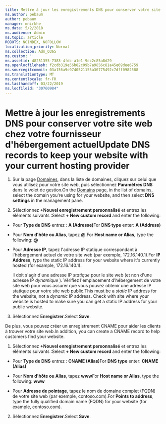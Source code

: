 ```yaml
---
title: Mettre à jour les enregistrements DNS pour conserver votre site web chez votre fournisseur d'hébergement actuel
ms.author: pebaum
author: pebaum
manager: mnirkhe
ms.date: 5/2/2018
ms.audience: Admin
ms.topic: article
ROBOTS: NOINDEX, NOFOLLOW
localization_priority: Normal
ms.collection: Adm_O365
ms.custom: ''
ms.assetid: 48251355-7383-4fdc-a1e1-9dc2c85a8d29
ms.openlocfilehash: f2cdb319e56b82c09b7a9856c81a45e69dee6759
ms.sourcegitcommit: 03a156a9c9740521155a30775492c7dff0982588
ms.translationtype: MT
ms.contentlocale: fr-FR
ms.lasthandoff: 03/22/2019
ms.locfileid: "30760984"
---
```

# <a name="update-dns-records-to-keep-your-website-with-your-current-hosting-provider"></a><span data-ttu-id="595f5-102">Mettre à jour les enregistrements DNS pour conserver votre site web chez votre fournisseur d'hébergement actuel</span><span class="sxs-lookup"><span data-stu-id="595f5-102">Update DNS records to keep your website with your current hosting provider</span></span>

1. <span data-ttu-id="595f5-103">Sur la page [Domaines](https://portal.office.com/adminportal/home#/Domains), dans la liste de domaines, cliquez sur celui que vous utilisez pour votre site web, puis sélectionnez **Paramètres DNS** dans le volet de gestion.</span><span class="sxs-lookup"><span data-stu-id="595f5-103">On the [Domains](https://portal.office.com/adminportal/home#/Domains) page, in the list of domains, select the domain you're using for your website, and then select **DNS settings** in the management pane.</span></span> 
    
2. <span data-ttu-id="595f5-104">Sélectionnez **+Nouvel enregistrement personnalisé** et entrez les éléments suivants :</span><span class="sxs-lookup"><span data-stu-id="595f5-104">Select **+ New custom record** and enter the following:</span></span> 
    
  - <span data-ttu-id="595f5-105">Pour **Type de DNS** entrez : **A (Adresse)**</span><span class="sxs-lookup"><span data-stu-id="595f5-105">For **DNS type** enter: **A (Address)**</span></span>
    
  - <span data-ttu-id="595f5-106">Pour **Nom d'hôte ou Alias**, tapez **@**.</span><span class="sxs-lookup"><span data-stu-id="595f5-106">For **Host name or Alias**, type the following: **@**</span></span>
    
  - <span data-ttu-id="595f5-107">Pour **Adresse IP**, tapez l'adresse IP statique correspondant à l'hébergement actuel de votre site web (par exemple, 172.16.140.1).</span><span class="sxs-lookup"><span data-stu-id="595f5-107">For **IP Address**, type the static IP address for your website where it's currently hosted (for example, 172.16.140.1).</span></span> 
    
    <span data-ttu-id="595f5-p101">Il doit s'agir d'une adresse IP  *statique*  pour le site web (et non d'une adresse IP  *dynamique*  ). Vérifiez l'emplacement d'hébergement de votre site web pour vous assurer que vous pouvez obtenir une adresse IP statique pour votre site web public.</span><span class="sxs-lookup"><span data-stu-id="595f5-p101">This must be a  *static*  IP address for the website, not a  *dynamic*  IP address. Check with site where your website is hosted to make sure you can get a static IP address for your public website.</span></span> 
    
3. <span data-ttu-id="595f5-110">Sélectionnez **Enregistrer**.</span><span class="sxs-lookup"><span data-stu-id="595f5-110">Select **Save**.</span></span> 
    
<span data-ttu-id="595f5-111">De plus, vous pouvez créer un enregistrement CNAME pour aider les clients à trouver votre site web.</span><span class="sxs-lookup"><span data-stu-id="595f5-111">In addition, you can create a CNAME record to help customers find your website.</span></span>
  
1. <span data-ttu-id="595f5-112">Sélectionnez **+Nouvel enregistrement personnalisé** et entrez les éléments suivants :</span><span class="sxs-lookup"><span data-stu-id="595f5-112">Select **+ New custom record** and enter the following:</span></span> 
    
  - <span data-ttu-id="595f5-113">Pour **Type de DNS** entrez : **CNAME (Alias)**</span><span class="sxs-lookup"><span data-stu-id="595f5-113">For **DNS type** enter: **CNAME (Alias)**</span></span>
    
  - <span data-ttu-id="595f5-114">Pour **Nom d'hôte ou Alias**, tapez **www**</span><span class="sxs-lookup"><span data-stu-id="595f5-114">For **Host name or Alias**, type the following: **www**</span></span>
    
  - <span data-ttu-id="595f5-115">Pour **Adresse de pointage**, tapez le nom de domaine complet (FQDN) de votre site web (par exemple, contoso.com).</span><span class="sxs-lookup"><span data-stu-id="595f5-115">For **Points to address**, type the fully qualified domain name (FQDN) for your website (for example, contoso.com).</span></span> 
    
2. <span data-ttu-id="595f5-116">Sélectionnez **Enregistrer**.</span><span class="sxs-lookup"><span data-stu-id="595f5-116">Select **Save**.</span></span> 
    

